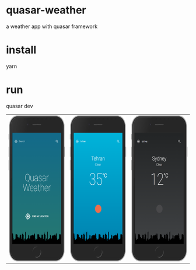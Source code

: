 # quasar-weather
a weather app with quasar framework

# install
yarn 

# run 
quasar dev 

<table>
  <tr>
    <td> <img src="screen1.png" width="300" height="400"></td>
    <td> <img src="screen2.png" width="300" height="400"></td>
    <td> <img src="screen3.png" width="300" height="400"></td>
   </tr> 
  
 
 
</table>
 


